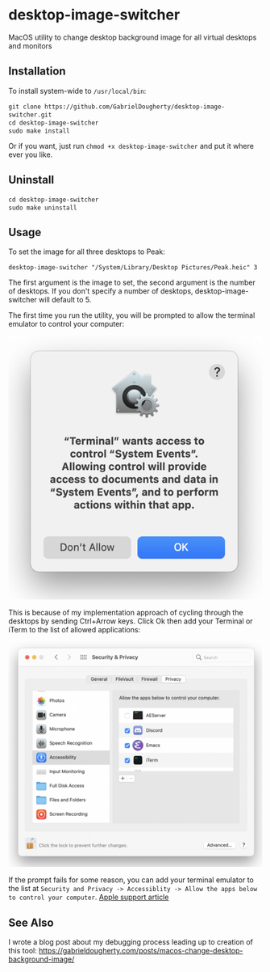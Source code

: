 # desktop-image-switcher

MacOS utility to change desktop background image for all virtual desktops and monitors

## Installation

To install system-wide to `/usr/local/bin`:

```
git clone https://github.com/GabrielDougherty/desktop-image-switcher.git
cd desktop-image-switcher
sudo make install
```

Or if you want, just run `chmod +x desktop-image-switcher` and put it where ever you like.

## Uninstall

```
cd desktop-image-switcher
sudo make uninstall
```

## Usage

To set the image for all three desktops to Peak:

```
desktop-image-switcher "/System/Library/Desktop Pictures/Peak.heic" 3
```

The first argument is the image to set, the second argument is the number of desktops. If you don't specify a number of desktops, desktop-image-switcher will default to 5.

The first time you run the utility, you will be prompted to allow the terminal emulator to control your computer:

![Terminal wants access to control](screenshots/allow-control-1.png)

This is because of my implementation approach of cycling through the desktops by sending Ctrl+Arrow keys. Click Ok then add your Terminal or iTerm to the list of allowed applications:

![Security and Privacy -> Accessiblity -> Allow the apps below to control your computer](screenshots/allow-control-2.png)

If the prompt fails for some reason, you can add your terminal emulator to the list at `Security and Privacy -> Accessiblity -> Allow the apps below to control your computer`. [Apple support article](https://support.apple.com/guide/mac-help/allow-accessibility-apps-to-access-your-mac-mh43185/mac)

## See Also

I wrote a blog post about my debugging process leading up to creation of this tool: https://gabrieldougherty.com/posts/macos-change-desktop-background-image/
